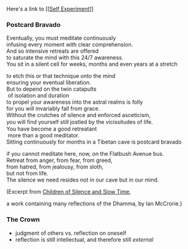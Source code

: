 

Here's a link to [[[Self Experiment](https://github.com/deobald/notes/blob/master/output/Self%20Experiment.md)]]

### Postcard Bravado

Eventually, you must meditate continuously  
infusing every moment with clear comprehension.  
And so intensive retreats are offered    
to saturate the mind with this 24/7 awareness.  
You sit in a silent cell for weeks, months and even years at a stretch

to etch this or that technique onto the mind  
ensuring your eventual liberation.  
But to depend on the twin catapults  
 of isolation and duration  
to propel your awareness into the astral realms is folly  
for you will invariably fall from grace.  
Without the crutches of silence and enforced asceticism,  
you will ﬁnd yourself still jostled by the vicissitudes of life.   
You have become a good retreatant  
 more than a good meditator.  
Sitting continuously for months in a Tibetan cave is postcard bravado

if you cannot meditate here, now, on the Flatbush Avenue bus.  
Retreat from anger, from fear, from greed,  
from hatred, from jealousy, from sloth,  
but not from life.  
The silence we need resides not in our cave but in our mind.

(Excerpt from [Children of Silence and Slow Time](http://news.pariyatti.org/ls/click?upn=uhPeIkmf5OqVV71ev5u05vMXXbCvnsgTeGMOPrHAD20t00uGcASKKMomiCHNKnskl1l5XSewGdc5l03qM8-2FYLhxUHqBkhIavkjosWCcA25hBgEKecnoWQkOA0bdfP5l-2B8946_xK1japI3Lshn3uPvI4t5Lrr60wFEbbrUAwUArI0f0Nt3iC2OOdfxFOH04BeubCOtcIGlLC2RD-2F206EXSc-2FGIHmKoBP5dqaRMD5w6T7e5C5DH4UerE5cXKSawPLCuijEtIJmSJ8uMYYJDarSxfsTArMEYDRS85mX5Jmz6dVvvCoQZc6LUhDJ6dYIqJJQ4QEWPYUHCUn4XXDCZa87OPg4oQe7MeURBao2aR7DhpC6KPUSMU3RYTZWvFmqC5Ecb3babCTU5k6XqB-2BMdVm1Y06SjQCaNAJJvZwhin-2FdwgcWIwDdCx2b9tGp61a0AfyVhZJ8gBQmc7Xxg2-2BErCbo-2Ftpxo7kB4kZ-2F8bEKVH3jPNbqN2-2BtR-2BpqbkZhCWFQvUQJXMQSs0lRZ3QmPdb4WFDiflJeC6Q-3D-3D),

a work containing many reflections of the Dhamma, by Ian McCrorie.)

### The Crown

- judgment of others vs. reflection on oneself
- reflection is still intellectual, and therefore still _external_

